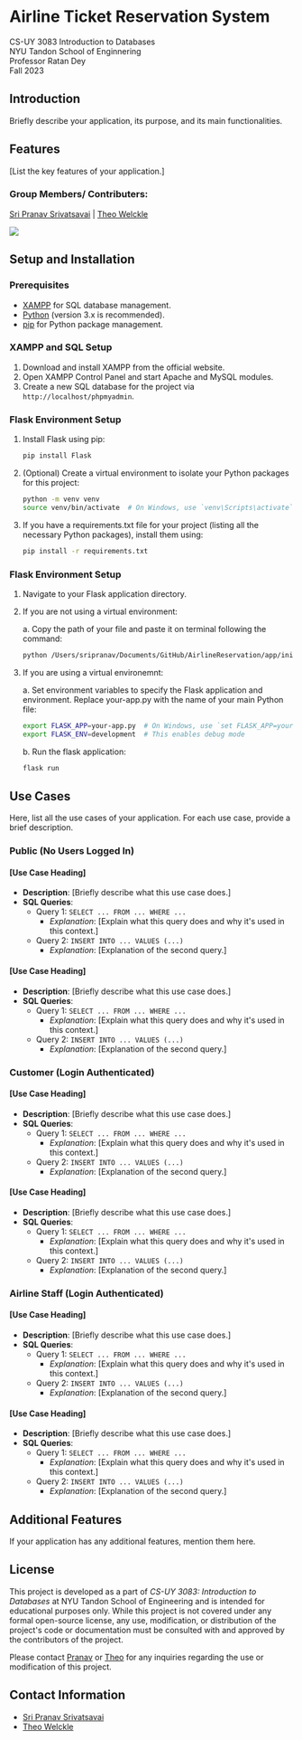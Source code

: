 # Airline Ticket Reservation System
CS-UY 3083 Introduction to Databases <br/>
NYU Tandon School of Enginnering <br/>
Professor Ratan Dey <br/>
Fall 2023 <br/>

## Introduction
Briefly describe your application, its purpose, and its main functionalities.

## Features
[List the key features of your application.]

### Group Members/ Contributers:
[Sri Pranav Srivatsavai](mailto:sri.pranav@nyu.edu) | [Theo Welckle](mailto:tlw9927@nyu.edu)

<a href="https://github.com/sripranav9/AirlineReservation/graphs/contributors">
  <img src="https://contrib.rocks/image?repo=sripranav9/AirlineReservation" />
</a>


## Setup and Installation
### Prerequisites
- [XAMPP](https://www.apachefriends.org/index.html) for SQL database management.
- [Python](https://www.python.org/downloads/) (version 3.x is recommended).
- [pip](https://pip.pypa.io/en/stable/installing/) for Python package management.

### XAMPP and SQL Setup
1. Download and install XAMPP from the official website.
2. Open XAMPP Control Panel and start Apache and MySQL modules.
3. Create a new SQL database for the project via `http://localhost/phpmyadmin`.

### Flask Environment Setup
1. Install Flask using pip:
   ```bash
   pip install Flask
   ```
2. (Optional) Create a virtual environment to isolate your Python packages for this project:
   ```bash
   python -m venv venv
   source venv/bin/activate  # On Windows, use `venv\Scripts\activate`
   ```
3. If you have a requirements.txt file for your project (listing all the necessary Python packages), install them using:
   ```bash
   pip install -r requirements.txt
   ```
### Flask Environment Setup
1. Navigate to your Flask application directory.
2. If you are not using a virtual environment:

   a. Copy the path of your file and paste it on terminal following the command:
   ```bash
   python /Users/sripranav/Documents/GitHub/AirlineReservation/app/init1.py # Just an example: Copy and paste the file location directly
   ```
4. If you are using a virtual environemnt:

   a. Set environment variables to specify the Flask application and environment. Replace your-app.py with the name of your main Python file:
     ```bash
     export FLASK_APP=your-app.py  # On Windows, use `set FLASK_APP=your-app.py`
     export FLASK_ENV=development  # This enables debug mode
     ```
   b. Run the flask application:
     ```bash
     flask run
     ```

## Use Cases
Here, list all the use cases of your application. For each use case, provide a brief description.

### Public (No Users Logged In)
#### [Use Case Heading]
- **Description**: [Briefly describe what this use case does.]
- **SQL Queries**:
  - Query 1: `SELECT ... FROM ... WHERE ...`
    - *Explanation*: [Explain what this query does and why it's used in this context.]
  - Query 2: `INSERT INTO ... VALUES (...)`
    - *Explanation*: [Explanation of the second query.]

#### [Use Case Heading]
- **Description**: [Briefly describe what this use case does.]
- **SQL Queries**:
  - Query 1: `SELECT ... FROM ... WHERE ...`
    - *Explanation*: [Explain what this query does and why it's used in this context.]
  - Query 2: `INSERT INTO ... VALUES (...)`
    - *Explanation*: [Explanation of the second query.]

### Customer (Login Authenticated)
#### [Use Case Heading]
- **Description**: [Briefly describe what this use case does.]
- **SQL Queries**:
  - Query 1: `SELECT ... FROM ... WHERE ...`
    - *Explanation*: [Explain what this query does and why it's used in this context.]
  - Query 2: `INSERT INTO ... VALUES (...)`
    - *Explanation*: [Explanation of the second query.]

#### [Use Case Heading]
- **Description**: [Briefly describe what this use case does.]
- **SQL Queries**:
  - Query 1: `SELECT ... FROM ... WHERE ...`
    - *Explanation*: [Explain what this query does and why it's used in this context.]
  - Query 2: `INSERT INTO ... VALUES (...)`
    - *Explanation*: [Explanation of the second query.]

### Airline Staff (Login Authenticated)
#### [Use Case Heading]
- **Description**: [Briefly describe what this use case does.]
- **SQL Queries**:
  - Query 1: `SELECT ... FROM ... WHERE ...`
    - *Explanation*: [Explain what this query does and why it's used in this context.]
  - Query 2: `INSERT INTO ... VALUES (...)`
    - *Explanation*: [Explanation of the second query.]

#### [Use Case Heading]
- **Description**: [Briefly describe what this use case does.]
- **SQL Queries**:
  - Query 1: `SELECT ... FROM ... WHERE ...`
    - *Explanation*: [Explain what this query does and why it's used in this context.]
  - Query 2: `INSERT INTO ... VALUES (...)`
    - *Explanation*: [Explanation of the second query.]


## Additional Features
If your application has any additional features, mention them here.

## License

This project is developed as a part of *CS-UY 3083: Introduction to Databases* at NYU Tandon School of Engineering and is intended for educational purposes only. While this project is not covered under any formal open-source license, any use, modification, or distribution of the project's code or documentation must be consulted with and approved by the contributors of the project. 

Please contact [Pranav](mailto:sri.pranav@nyu.edu) or [Theo](mailto:tlw9927@nyu.edu) for any inquiries regarding the use or modification of this project.

## Contact Information
 - [Sri Pranav Srivatsavai](mailto:sri.pranav@nyu.edu)
 - [Theo Welckle](mailto:tlw9927@nyu.edu)


